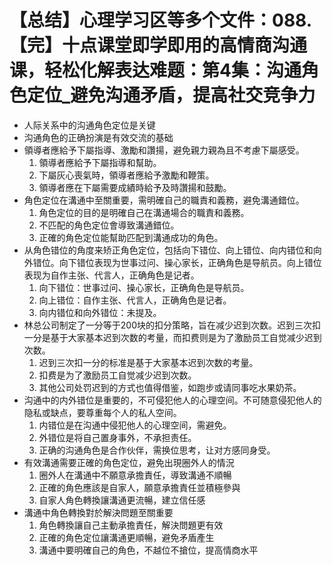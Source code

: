 # 【总结】心理学习区等多个文件：088.【完】十点课堂即学即用的高情商沟通课，轻松化解表达难题：第4集：沟通角色定位_避免沟通矛盾，提高社交竞争力

-   人际关系中的沟通角色定位是关键
-   沟通角色的正确扮演是有效交流的基础
-   領導者應給予下屬指導、激勵和讚揚，避免親力親為且不考慮下屬感受。
    1.  領導者應給予下屬指導和幫助。
    2.  下屬灰心喪氣時，領導者應給予激勵和鞭策。
    3.  領導者應在下屬需要成績時給予及時讚揚和鼓勵。
-   角色定位在溝通中至關重要，需明確自己的職責和義務，避免溝通錯位。
    1.  角色定位的目的是明確自己在溝通場合的職責和義務。
    2.  不匹配的角色定位會導致溝通錯位。
    3.  正確的角色定位能幫助匹配到溝通成功的角色。
-   从角色错位的角度来矫正角色定位，包括向下错位、向上错位、向内错位和向外错位。向下错位表现为世事过问、操心家长，正确角色是导航员。向上错位表现为自作主张、代言人，正确角色是记者。
    1.  向下错位：世事过问、操心家长，正确角色是导航员。
    2.  向上错位：自作主张、代言人，正确角色是记者。
    3.  向内错位和向外错位：未提及。
-   林总公司制定了一分等于200块的扣分策略，旨在减少迟到次数。迟到三次扣一分是基于大家基本迟到次数的考量，而扣费则是为了激励员工自觉减少迟到次数。
    1.  迟到三次扣一分的标准是基于大家基本迟到次数的考量。
    2.  扣费是为了激励员工自觉减少迟到次数。
    3.  其他公司处罚迟到的方式也值得借鉴，如跑步或请同事吃水果奶茶。
-   沟通中的内外错位是重要的，不可侵犯他人的心理空间。不可随意侵犯他人的隐私或缺点，要尊重每个人的私人空间。
    1.  内错位是在沟通中侵犯他人的心理空间，需避免。
    2.  外错位是将自己置身事外，不承担责任。
    3.  正确的沟通角色是合作伙伴，需换位思考，让对方感同身受。
-   有效溝通需要正確的角色定位，避免出現圈外人的情況
    1.  圈外人在溝通中不願意承擔責任，導致溝通不順暢
    2.  正確的角色應該是自家人，願意承擔責任並積極參與
    3.  自家人角色轉換讓溝通更流暢，建立信任感
-   溝通中角色轉換對於解決問題至關重要
    1.  角色轉換讓自己主動承擔責任，解決問題更有效
    2.  正確的角色定位讓溝通更順暢，避免矛盾產生
    3.  溝通中要明確自己的角色，不越位不搶位，提高情商水平